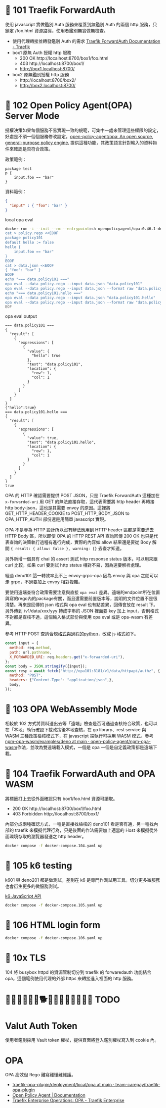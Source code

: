 # 🍐 101 Traefik ForwardAuth

使用 javascript 實做鑑別 Auth 服務來覆蓋到無鑑別 Auth 的兩個 http 服務，只鎖定 /foo.html 資源路徑，使用者鑑別無實做無檢查。

- 使用代理轉接並轉發鑑別 Auth 的需求 [Traefik ForwardAuth Documentation - Traefik](https://doc.traefik.io/traefik/middlewares/http/forwardauth/)
- box1 原無 Auth 授權 http 服務
  - 200 OK http://localhost:8700/box1/foo.html
  - 403 http://localhost:8700/box1/
  - http://box1.localhost:8700/
- box2 原無鑑別授權 http 服務 
  - http://localhost:8700/box2/
  - http://box2.localhost:8700/

# 🍒 102 Open Policy Agent(OPA) Server Mode

授權決策如果每個服務不易實現一致的規範，可集中一處來管理這些權限的設定，好處是不須一個個服務修改設定。[open-policy-agent/opa: An open source, general-purpose policy engine.](https://github.com/open-policy-agent/opa) 提供這種功能，其政策語言針對輸入的資料物件來確認是否符合政策。

政策範例：

```rego
package test
p {
    input.foo == "bar"
}
```

資料範例：

```json
{
  "input" : { "foo": "bar" }
}
```

local opa eval

```sh
docker run -i --init --rm --entrypoint=sh openpolicyagent/opa:0.46.1-debug <<EOF
cat > policy.rego <<EOOF
package policy101
default hello := false
hello {
    input.foo == "bar"
}
EOOF
cat > data.json <<EOOF
{ "foo": "bar" }
EOOF
echo "=== data.policy101 ==="
opa eval --data policy.rego --input data.json "data.policy101"
opa eval --data policy.rego --input data.json --format raw "data.policy101"
echo "=== data.policy101.hello ==="
opa eval --data policy.rego --input data.json "data.policy101.hello"
opa eval --data policy.rego --input data.json --format raw "data.policy101.hello"
EOF
```

opa eval output

```
=== data.policy101 ===
{
  "result": [
    {
      "expressions": [
        {
          "value": {
            "hello": true
          },
          "text": "data.policy101",
          "location": {
            "row": 1,
            "col": 1
          }
        }
      ]
    }
  ]
}
{"hello":true}
=== data.policy101.hello ===
{
  "result": [
    {
      "expressions": [
        {
          "value": true,
          "text": "data.policy101.hello",
          "location": {
            "row": 1,
            "col": 1
          }
        }
      ]
    }
  ]
}
true
```

OPA 的 HTTP 確認需要提供 POST JSON，只是 Traefik ForwardAuth 這種加在 ```x-forwarded-uri``` 用 GET 的無法直接存取，這代表需要將 http header 再轉接 http body-json，這也是其需要 envoy 的原因。這裡將 GET_HTTP_HEADER_COOKIE to POST_HTTP_BODY_JSON to OPA_HTTP_AUTH 部份還是用簡單 javascript 實現。

OPA 不是專為 HTTP 設計所以沒有辦法應用到 HTTP header 區都是需要進去 HTTP Body 區，所以即使 OPA 的 HTTP REST API 查詢回傳 200 OK 也只是代表查詢的決策執行過程有進行完成，實際的內容如 allow 結果還是要從 Body 解開 ```{ result: { allow: false }, warning: {}``` 去查才知道。

另外新增一個具有 chai 的 assert 測試 http response status 版本，可以用來跟 curl 比較，如果 curl 要測試 http status 相對不易，因為還要解析處理。

經過 deno101 這一轉效率比不上 envoy-grpc-opa 因為 envoy 與 opa 之間可以走 grpc，不過要加上 envoy 相對複雜。

要使用遠端查符合政策需要注意與直接 ```opa eval``` 差異。遠端的endpoint所在位置與寫的rego內的package有關，而且還需要前置版本等，說明的文件位置不是很清楚。再來是回傳的 json 格式與 opa eval 也有點差異，回傳會放在 result 下。另外傳到 /v1/data/xxx/yyy 轉成字串的 JSON 裡面要 key 加上 input，否則格式不對都是查核不過，這個輸入格式部份與使用 opa eval 或是 opa-wasm 有差異。

參考 HTTP POST 查詢合規[格式與過程的python](https://github.com/open-policy-agent/contrib/blob/1ca4e5400e0697f85cab799eaef8db6d87ebd2b7/api_authz/docker/echo_server.py#L20)，改成 js 格式如下。

```js
const input = {
  method: req.method,
  path: url.pathname,
  X_FORWARDED_URI: req.headers.get("x-forwarded-uri"),
};
const body = JSON.stringify({input});
const resp = await fetch("http://opa101:8181/v1/data/httpapi/authz", {
  method: "POST",
  headers: {"Content-Type": "application/json",},
  body,
});
```

# 🍓 103 OPA WebAssembly Mode

相較於 102 方式將資料送出去等「遠端」檢查是否可通過查核符合政策，也可以在「本地」執行確認下載政策後本地查核，在 go library、rest service 與 WASM 三種政策檢核模式下，在 javascript 端執行可採用 WASM 模式。參考[npm-opa-wasm/examples/deno at main · open-policy-agent/npm-opa-wasm](https://github.com/open-policy-agent/npm-opa-wasm/tree/main/examples/deno)作法，並改為雙遠端載入模式，一個是 opa 一個是自定義政策都是遠端下載。

# 🍕 104 Traefik ForwardAuth and OPA WASM

將標籤打上去從外面確認只有 box1/foo.html 資源可讀取。

- 200 OK http://localhost:8700/box1/foo.html
- 403 Forbidden http://localhost:8700/box1/

內部分成兩種確認方式，一種是直接找檢核的 deno101 看是否有通，另一種找內部的 traefik 來模擬代理行為，只是後面的作法需要加上適當的 Host 來模擬從外面環境存取的瀏覽器發送之 http header。

```sh
docker compose -f docker-compose.104.yaml up
```

# 🐝 105 k6 testing

k601 與 deno201 都是做測試，差別在 k6 是專門作測試用工具。切分更多微服務也會衍生更多的微服務測試。

[k6 JavaScript API](https://k6.io/docs/javascript-api/)

```sh
docker compose -f docker-compose.105.yaml up
```

# 🐓 106 HTML login form

```sh
docker compose -f docker-compose.106.yaml up
```


# 🍖 10x TLS

104 將 busybox httpd 的資源管制切分到 traefik 的 forwaredauth 功能結合 opa，這個範例使用代理的外部 https 來轉接進入裡面的 http 服務。





# 🍔🐐🐑🐒🐓🐔🐕🐖🐗🐘🐙🐚🐛🐜🐝 TODO

# Valut Auth Token

使用者鑑別採用 Vault token 權杖，提供頁面將登入鑑別權杖寫入到 cookie 內。

# OPA 

OPA 高效但 Rego 難寫難懂難維護。

- [traefik-opa-plugin/deployment/local/opa at main · team-carepay/traefik-opa-plugin](https://github.com/team-carepay/traefik-opa-plugin/tree/main/deployment/local/opa)
- [Open Policy Agent | Documentation](https://www.openpolicyagent.org/docs/latest/)
- [Traefik Enterprise Operations: OPA - Traefik Enterprise](https://doc.traefik.io/traefik-enterprise/operations/opa/opa-guide/)